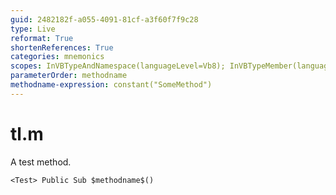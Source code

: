 ```yaml
---
guid: 2482182f-a055-4091-81cf-a3f60f7f9c28
type: Live
reformat: True
shortenReferences: True
categories: mnemonics
scopes: InVBTypeAndNamespace(languageLevel=Vb8); InVBTypeMember(languageLevel=Vb8)
parameterOrder: methodname
methodname-expression: constant("SomeMethod")
---
```


# tl.m

A test method.

```
<Test> Public Sub $methodname$()
```
